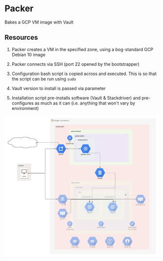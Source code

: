 # Packer

Bakes a GCP VM image with Vault

## Resources

1. Packer creates a VM in the specified zone, using a bog-standard GCP Debian 10 image

1. Packer connects via SSH (port 22 opened by the bootstrapper)

1. Configuration bash script is copied across and executed. This is so that the script can be run using `sudo`

1. Vault version to install is passed via parameter

1. Installation script pre-installs software (Vault & Stackdriver) and pre-configures as much as it can (i.e. anything that won't vary by environment)

![Vault on GCE](../vault-on-gce-packer.png "Vault on GCE")